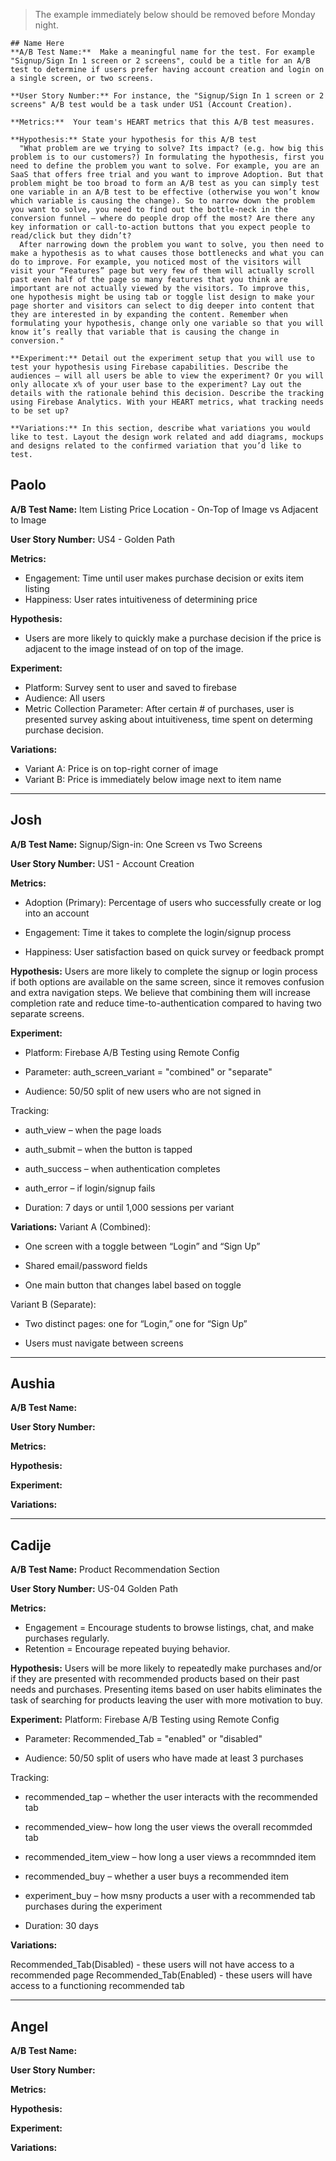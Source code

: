 > The example immediately below should be removed before Monday night.
```
## Name Here
**A/B Test Name:**  Make a meaningful name for the test. For example  "Signup/Sign In 1 screen or 2 screens", could be a title for an A/B test to determine if users prefer having account creation and login on a single screen, or two screens.

**User Story Number:** For instance, the "Signup/Sign In 1 screen or 2 screens" A/B test would be a task under US1 (Account Creation). 

**Metrics:**  Your team's HEART metrics that this A/B test measures.

**Hypothesis:** State your hypothesis for this A/B test
  "What problem are we trying to solve? Its impact? (e.g. how big this problem is to our customers?) In formulating the hypothesis, first you need to define the problem you want to solve. For example, you are an SaaS that offers free trial and you want to improve Adoption. But that problem might be too broad to form an A/B test as you can simply test one variable in an A/B test to be effective (otherwise you won’t know which variable is causing the change). So to narrow down the problem you want to solve, you need to find out the bottle-neck in the conversion funnel – where do people drop off the most? Are there any key information or call-to-action buttons that you expect people to read/click but they didn’t? 
  After narrowing down the problem you want to solve, you then need to make a hypothesis as to what causes those bottlenecks and what you can do to improve. For example, you noticed most of the visitors will visit your “Features” page but very few of them will actually scroll past even half of the page so many features that you think are important are not actually viewed by the visitors. To improve this, one hypothesis might be using tab or toggle list design to make your page shorter and visitors can select to dig deeper into content that they are interested in by expanding the content. Remember when formulating your hypothesis, change only one variable so that you will know it’s really that variable that is causing the change in conversion."

**Experiment:** Detail out the experiment setup that you will use to test your hypothesis using Firebase capabilities. Describe the audiences – will all users be able to view the experiment? Or you will only allocate x% of your user base to the experiment? Lay out the details with the rationale behind this decision. Describe the tracking using Firebase Analytics. With your HEART metrics, what tracking needs to be set up? 

**Variations:** In this section, describe what variations you would like to test. Layout the design work related and add diagrams, mockups and designs related to the confirmed variation that you’d like to test.
```

## Paolo
**A/B Test Name:** Item Listing Price Location - On-Top of Image vs Adjacent to Image

**User Story Number:** US4 - Golden Path

**Metrics:**
- Engagement: Time until user makes purchase decision or exits item listing
- Happiness: User rates intuitiveness of determining price

**Hypothesis:**
- Users are more likely to quickly make a purchase decision if the price is adjacent to the image instead of on top of the image.

**Experiment:**
- Platform: Survey sent to user and saved to firebase
- Audience: All users
- Metric Collection Parameter: After certain # of purchases, user is presented survey asking about intuitiveness, time spent on determing purchase decision.

**Variations:**
- Variant A: Price is on top-right corner of image
- Variant B: Price is immediately below image next to item name

---

## Josh
**A/B Test Name:** Signup/Sign-in: One Screen vs Two Screens

**User Story Number:** US1 - Account Creation 

**Metrics:**
- Adoption (Primary): Percentage of users who successfully create or log into an account

- Engagement: Time it takes to complete the login/signup process

- Happiness: User satisfaction based on quick survey or feedback prompt

**Hypothesis:**
Users are more likely to complete the signup or login process if both options are available on the same screen, since it removes confusion and extra navigation steps.
We believe that combining them will increase completion rate and reduce time-to-authentication compared to having two separate screens.

**Experiment:**
- Platform: Firebase A/B Testing using Remote Config

- Parameter: auth_screen_variant = "combined" or "separate"

- Audience: 50/50 split of new users who are not signed in

Tracking:

- auth_view – when the page loads

- auth_submit – when the button is tapped

- auth_success – when authentication completes

- auth_error – if login/signup fails

- Duration: 7 days or until 1,000 sessions per variant

**Variations:**
Variant A (Combined):

- One screen with a toggle between “Login” and “Sign Up”

- Shared email/password fields

- One main button that changes label based on toggle

Variant B (Separate):

- Two distinct pages: one for “Login,” one for “Sign Up”

- Users must navigate between screens
---

## Aushia
**A/B Test Name:**

**User Story Number:**

**Metrics:**

**Hypothesis:**

**Experiment:**

**Variations:**

---

## Cadije
**A/B Test Name:** Product Recommendation Section

**User Story Number:** US-04 Golden Path

**Metrics:** 
- Engagement = Encourage students to browse listings, chat, and make purchases regularly.
- Retention = Encourage repeated buying behavior.

**Hypothesis:**
Users will be more likely to repeatedly make purchases and/or if they are presented with recommended products based on their past needs and purchases. Presenting items based on user habits eliminates the task of searching for products leaving the user with more motivation to buy.

**Experiment:**
 Platform: Firebase A/B Testing using Remote Config

- Parameter: Recommended_Tab = "enabled" or "disabled"

- Audience: 50/50 split of users who have made at least 3 purchases

Tracking:

- recommended_tap – whether the user interacts with the recommended tab
  
- recommended_view– how long the user views the overall recommded tab

- recommended_item_view – how long a user views a recommnded item

- recommended_buy – whether a user buys a recommended item
- experiment_buy – how msny products a user with a recommended tab purchases during the experiment
  
- Duration: 30 days

**Variations:**

Recommended_Tab(Disabled) - these users will not have access to a recommended page
Recommended_Tab(Enabled) - these users will have access to a functioning recommended tab

---

## Angel
**A/B Test Name:**

**User Story Number:**

**Metrics:**

**Hypothesis:**

**Experiment:**

**Variations:**

